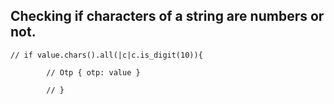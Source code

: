 ## Checking if characters of a string are numbers or not.

```
// if value.chars().all(|c|c.is_digit(10)){

        // Otp { otp: value }

        // }

```



